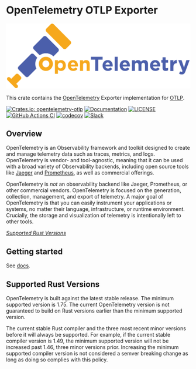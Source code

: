 # OpenTelemetry OTLP Exporter

![OpenTelemetry — An observability framework for cloud-native software.][splash]

[splash]: https://raw.githubusercontent.com/open-telemetry/opentelemetry-rust/main/assets/logo-text.png

This crate contains the [OpenTelemetry](https://opentelemetry.io/) Exporter
implementation for
[OTLP](https://github.com/open-telemetry/opentelemetry-specification/blob/main/specification/protocol/exporter.md).

[![Crates.io: opentelemetry-otlp](https://img.shields.io/crates/v/opentelemetry-otlp.svg)](https://crates.io/crates/opentelemetry-otlp)
[![Documentation](https://docs.rs/opentelemetry-otlp/badge.svg)](https://docs.rs/opentelemetry-otlp)
[![LICENSE](https://img.shields.io/crates/l/opentelemetry-otlp)](./LICENSE)
[![GitHub Actions CI](https://github.com/open-telemetry/opentelemetry-rust/workflows/CI/badge.svg)](https://github.com/open-telemetry/opentelemetry-rust/actions?query=workflow%3ACI+branch%3Amain)
[![codecov](https://codecov.io/gh/open-telemetry/opentelemetry-rust/branch/main/graph/badge.svg)](https://codecov.io/gh/open-telemetry/opentelemetry-rust)
[![Slack](https://img.shields.io/badge/slack-@cncf/otel/rust-brightgreen.svg?logo=slack)](https://cloud-native.slack.com/archives/C03GDP0H023)

## Overview

OpenTelemetry is an Observability framework and toolkit designed to create and
manage telemetry data such as traces, metrics, and logs. OpenTelemetry is
vendor- and tool-agnostic, meaning that it can be used with a broad variety of
Observability backends, including open source tools like [Jaeger] and
[Prometheus], as well as commercial offerings.

OpenTelemetry is *not* an observability backend like Jaeger, Prometheus, or other
commercial vendors. OpenTelemetry is focused on the generation, collection,
management, and export of telemetry. A major goal of OpenTelemetry is that you
can easily instrument your applications or systems, no matter their language,
infrastructure, or runtime environment. Crucially, the storage and visualization
of telemetry is intentionally left to other tools.

*[Supported Rust Versions](#supported-rust-versions)*

[Prometheus]: https://prometheus.io
[Jaeger]: https://www.jaegertracing.io

## Getting started

See [docs](https://docs.rs/opentelemetry-otlp).

## Supported Rust Versions

OpenTelemetry is built against the latest stable release. The minimum supported
version is 1.75. The current OpenTelemetry version is not guaranteed to build
on Rust versions earlier than the minimum supported version.

The current stable Rust compiler and the three most recent minor versions
before it will always be supported. For example, if the current stable compiler
version is 1.49, the minimum supported version will not be increased past 1.46,
three minor versions prior. Increasing the minimum supported compiler version
is not considered a semver breaking change as long as doing so complies with
this policy.
